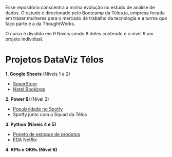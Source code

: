 Esse repositório conscentra a minha evolução no estudo de análise de dados. O estudo é direcionado pelo Bootcamp da Télos.ia, empresa focada em trazer mulheres para o mercado de trabalho da tecnologia e a turma que faço parte é a da ThoughtWorks.

O curso é dividido em 9 Níveis sendo 8 deles conteúdo e o nível 9 um projeto individual.


# Projetos DataViz Télos

**1. Google Sheets**  (Níveis 1 e 2)
   - [SuperStore](https://github.com/nay-ramos/analiseDados/blob/f89371a4e881991a322d596469b0506e94ce7144/startingProjects/SuperStore.ipynb)
   - [Hotel Bookings](https://github.com/nay-ramos/analiseDados/blob/main/startingProjects/HotelBooking.ipynb) 

**2. Power BI** (Nível 3)

   - [Popularidade no Spotfy](https://github.com/nay-ramos/analiseDados/tree/main/PowerBi/analiseSpotfy)
   - Spotfy junto com a Squad da Télos 

**3. Python (Níveis 4 e 5)**
  - [Projeto de estoque de produtos](https://github.com/nay-ramos/analiseDados/tree/main/python/estoque)
  - EDA Netflix

**4. KPIs e OKRs (Nível 6)**
